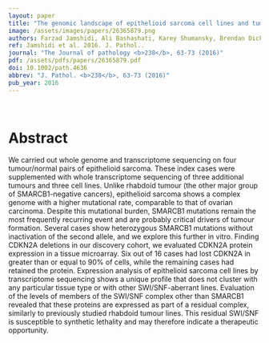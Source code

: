 ```yaml
---
layout: paper
title: "The genomic landscape of epithelioid sarcoma cell lines and tumours."
image: /assets/images/papers/26365879.png
authors: Farzad Jamshidi, Ali Bashashati, Karey Shumansky, Brendan Dickson, Nalan Gokgoz, Jay S Wunder, Irene L Andrulis, Alexander J Lazar, Sohrab P Shah, David G Huntsman, Torsten O Nielsen
ref: Jamshidi et al. 2016. J. Pathol..
journal: "The Journal of pathology <b>238</b>, 63-73 (2016)"
pdf: /assets/pdfs/papers/26365879.pdf
doi: 10.1002/path.4636
abbrev: "J. Pathol. <b>238</b>, 63-73 (2016)"
pub_year: 2016
---
```


<br />
<div data-badge-popover="right" data-badge-type="donut" data-pmid="26365879" data-hide-no-mentions="true" class="altmetric-embed"></div>

# Abstract

We carried out whole genome and transcriptome sequencing on four tumour/normal pairs of epithelioid sarcoma. These index cases were supplemented with whole transcriptome sequencing of three additional tumours and three cell lines. Unlike rhabdoid tumour (the other major group of SMARCB1-negative cancers), epithelioid sarcoma shows a complex genome with a higher mutational rate, comparable to that of ovarian carcinoma. Despite this mutational burden, SMARCB1 mutations remain the most frequently recurring event and are probably critical drivers of tumour formation. Several cases show heterozygous SMARCB1 mutations without inactivation of the second allele, and we explore this further in vitro. Finding CDKN2A deletions in our discovery cohort, we evaluated CDKN2A protein expression in a tissue microarray. Six out of 16 cases had lost CDKN2A in greater than or equal to 90% of cells, while the remaining cases had retained the protein. Expression analysis of epithelioid sarcoma cell lines by transcriptome sequencing shows a unique profile that does not cluster with any particular tissue type or with other SWI/SNF-aberrant lines. Evaluation of the levels of members of the SWI/SNF complex other than SMARCB1 revealed that these proteins are expressed as part of a residual complex, similarly to previously studied rhabdoid tumour lines. This residual SWI/SNF is susceptible to synthetic lethality and may therefore indicate a therapeutic opportunity.

